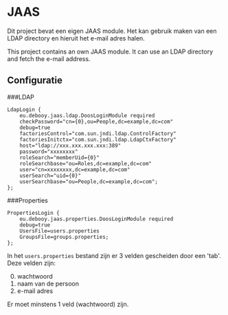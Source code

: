 JAAS
====

Dit project bevat een eigen JAAS module. Het kan gebruik maken van een LDAP directory en hieruit het e-mail adres halen.

This project contains an own JAAS module. It can use an LDAP directory and fetch the e-mail address.

Configuratie
------------

###LDAP


    LdapLogin {
        eu.debooy.jaas.ldap.DoosLoginModule required
        checkPassword="cn={0},ou=People,dc=example,dc=com"
        debug=true
        factoriesControl="com.sun.jndi.ldap.ControlFactory"
        factoriesInitctx="com.sun.jndi.ldap.LdapCtxFactory"
        host="ldap://xxx.xxx.xxx.xxx:389"
        password="xxxxxxxx"
        roleSearch="memberUid={0}"
        roleSearchbase="ou=Roles,dc=example,dc=com"
        user="cn=xxxxxxxx,dc=example,dc=com"
        userSearch="uid={0}"
        userSearchbase="ou=People,dc=example,dc=com";
    };

###Properties

    PropertiesLogin {
        eu.debooy.jaas.properties.DoosLoginModule required
        debug=true
        UsersFile=users.properties
        GroupsFile=groups.properties;
    };

In het `users.properties` bestand zijn er 3 velden gescheiden door een 'tab'. Deze velden zijn:

0. wachtwoord
0. naam van de persoon
0. e-mail adres

Er moet minstens 1 veld (wachtwoord) zijn.